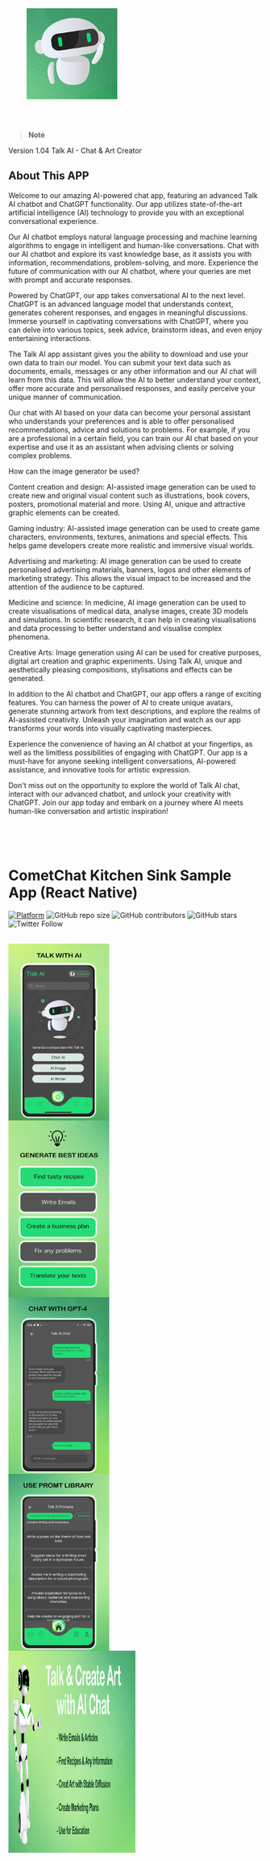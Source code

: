 <div style="width:100%">
    <div style="width:50%;">
        <div align="center">
       <a> <img align="center" width="180" height="180" alt="CometChat" src="./screenshots/logo.webp"> </a>  
        </div>    
    </div>    
</div>

</br></br>
> **Note**

Version 1.04 Talk AI - Chat & Art Creator

## About This APP
Welcome to our amazing AI-powered chat app, featuring an advanced Talk AI chatbot and ChatGPT functionality. Our app utilizes state-of-the-art artificial intelligence (AI) technology to provide you with an exceptional conversational experience.

Our AI chatbot employs natural language processing and machine learning algorithms to engage in intelligent and human-like conversations. Chat with our AI chatbot and explore its vast knowledge base, as it assists you with information, recommendations, problem-solving, and more. Experience the future of communication with our AI chatbot, where your queries are met with prompt and accurate responses.

Powered by ChatGPT, our app takes conversational AI to the next level. ChatGPT is an advanced language model that understands context, generates coherent responses, and engages in meaningful discussions. Immerse yourself in captivating conversations with ChatGPT, where you can delve into various topics, seek advice, brainstorm ideas, and even enjoy entertaining interactions.

The Talk AI app assistant gives you the ability to download and use your own data to train our model. You can submit your text data such as documents, emails, messages or any other information and our AI chat will learn from this data. This will allow the AI to better understand your context, offer more accurate and personalised responses, and easily perceive your unique manner of communication.

Our chat with AI based on your data can become your personal assistant who understands your preferences and is able to offer personalised recommendations, advice and solutions to problems. For example, if you are a professional in a certain field, you can train our AI chat based on your expertise and use it as an assistant when advising clients or solving complex problems.

How can the image generator be used?

Content creation and design: AI-assisted image generation can be used to create new and original visual content such as illustrations, book covers, posters, promotional material and more. Using AI, unique and attractive graphic elements can be created.

Gaming industry: AI-assisted image generation can be used to create game characters, environments, textures, animations and special effects. This helps game developers create more realistic and immersive visual worlds.

Advertising and marketing: AI image generation can be used to create personalised advertising materials, banners, logos and other elements of marketing strategy. This allows the visual impact to be increased and the attention of the audience to be captured.

Medicine and science: In medicine, AI image generation can be used to create visualisations of medical data, analyse images, create 3D models and simulations. In scientific research, it can help in creating visualisations and data processing to better understand and visualise complex phenomena.

Creative Arts: Image generation using AI can be used for creative purposes, digital art creation and graphic experiments. Using Talk AI, unique and aesthetically pleasing compositions, stylisations and effects can be generated.

In addition to the AI chatbot and ChatGPT, our app offers a range of exciting features. You can harness the power of AI to create unique avatars, generate stunning artwork from text descriptions, and explore the realms of AI-assisted creativity. Unleash your imagination and watch as our app transforms your words into visually captivating masterpieces.

Experience the convenience of having an AI chatbot at your fingertips, as well as the limitless possibilities of engaging with ChatGPT. Our app is a must-have for anyone seeking intelligent conversations, AI-powered assistance, and innovative tools for artistic expression.

Don't miss out on the opportunity to explore the world of Talk AI chat, interact with our advanced chatbot, and unlock your creativity with ChatGPT. Join our app today and embark on a journey where AI meets human-like conversation and artistic inspiration!
##

<br/><br/>

# CometChat Kitchen Sink Sample App (React Native)

[![Platform](https://img.shields.io/badge/Platform-ReactNative-brightgreen)](#)
![GitHub repo size](https://img.shields.io/github/repo-size/DevWizard0000/react-native-talkai-cheifgpt)
![GitHub contributors](https://img.shields.io/github/contributors/DevWizard0000/react-native-talkai-cheifgpt)
![GitHub stars](https://img.shields.io/github/stars/DevWizard0000/react-native-talkai-cheifgpt?style=social)
![Twitter Follow](https://img.shields.io/twitter/follow/cometchat?style=social)
</br></br>

<div style="width:100%">
    <div style="width:50%; display:inline-block">
        <div align="center">
            <img align="left" width="200" height="350" alt="Main1" src="./screenshots/1.webp">    
            <img align="left" width="200" height="350" alt="Main2" src="./screenshots/2.webp">    
            <img align="left" width="200" height="350" alt="Main3" src="./screenshots/3.webp">    
            <img align="left" width="200" height="350" alt="Main4" src="./screenshots/4.webp">    
            <img align="left" width="1000" height="400" alt="Main5" src="./screenshots/5.webp">    
        </div>    
    </div>    
</div>

</br></br>
